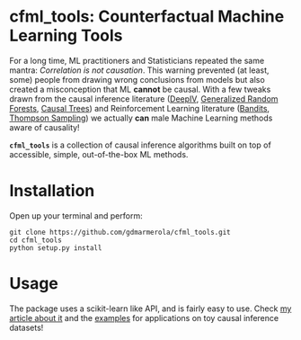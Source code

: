 # cfml_tools: Counterfactual Machine Learning Tools
 
For a long time, ML practitioners and Statisticians repeated the same mantra: *Correlation is not causation*. This warning prevented (at least, some) people from drawing wrong conclusions from models but also created a misconception that ML **cannot** be causal. With a few tweaks drawn from the causal inference literature ([DeepIV](http://proceedings.mlr.press/v70/hartford17a/hartford17a.pdf), [Generalized Random Forests](https://arxiv.org/pdf/1610.01271.pdf), [Causal Trees](https://arxiv.org/abs/1504.01132)) and Reinforcement Learning literature ([Bandits](https://arxiv.org/abs/1711.07077), [Thompson Sampling](https://web.stanford.edu/~bvr/pubs/TS_Tutorial.pdf)) we actually **can** male Machine Learning methods aware of causality!

**`cfml_tools`** is a collection of causal inference algorithms built on top of accessible, simple, out-of-the-box ML methods.

# Installation

Open up your terminal and perform:

```
git clone https://github.com/gdmarmerola/cfml_tools.git
cd cfml_tools
python setup.py install
```

# Usage

The package uses a scikit-learn like API, and is fairly easy to use. Check [my article about it](https://gdmarmerola.github.io/forest-embeddings-counterfactual/) and the [examples](https://github.com/gdmarmerola/cfml_tools/tree/master/examples) for applications on toy causal inference datasets!

